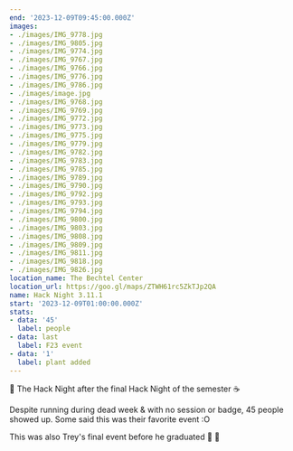 ```yaml
---
end: '2023-12-09T09:45:00.000Z'
images:
- ./images/IMG_9778.jpg
- ./images/IMG_9805.jpg
- ./images/IMG_9774.jpg
- ./images/IMG_9767.jpg
- ./images/IMG_9766.jpg
- ./images/IMG_9776.jpg
- ./images/IMG_9786.jpg
- ./images/image.jpg
- ./images/IMG_9768.jpg
- ./images/IMG_9769.jpg
- ./images/IMG_9772.jpg
- ./images/IMG_9773.jpg
- ./images/IMG_9775.jpg
- ./images/IMG_9779.jpg
- ./images/IMG_9782.jpg
- ./images/IMG_9783.jpg
- ./images/IMG_9785.jpg
- ./images/IMG_9789.jpg
- ./images/IMG_9790.jpg
- ./images/IMG_9792.jpg
- ./images/IMG_9793.jpg
- ./images/IMG_9794.jpg
- ./images/IMG_9800.jpg
- ./images/IMG_9803.jpg
- ./images/IMG_9808.jpg
- ./images/IMG_9809.jpg
- ./images/IMG_9811.jpg
- ./images/IMG_9818.jpg
- ./images/IMG_9826.jpg
location_name: The Bechtel Center
location_url: https://goo.gl/maps/ZTWH61rc5ZkTJp2QA
name: Hack Night 3.11.1
start: '2023-12-09T01:00:00.000Z'
stats:
- data: '45'
  label: people
- data: last
  label: F23 event
- data: '1'
  label: plant added
---
```


🎄 The Hack Night after the final Hack Night of the semester ☕

Despite running during dead week & with no session or badge, 45 people showed up. Some said this was their favorite event :O

This was also Trey's final event before he graduated 🫡 💛